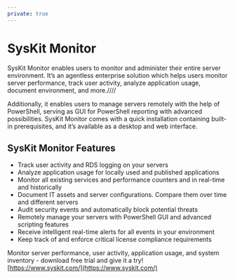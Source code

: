 ```yaml
---
private: true
---
```


# SysKit Monitor

SysKit Monitor enables users to monitor and administer their entire server environment. It’s an agentless enterprise solution which helps users monitor server performance, track user activity, analyze application usage, document environment, and more.////

Additionally, it enables users to manage servers remotely with the help of PowerShell, serving as GUI for PowerShell reporting with advanced possibilities. SysKit Monitor comes with a quick installation containing built-in prerequisites, and it’s available as a desktop and web interface.

## SysKit Monitor Features

* Track user activity and RDS logging on your servers
* Analyze application usage for locally used and published applications
* Monitor all existing services and performance counters and in real-time and historically
* Document IT assets and server configurations. Compare them over time and different servers
* Audit security events and automatically block potential threats
* Remotely manage your servers with PowerShell GUI and advanced scripting features
* Receive intelligent real-time alerts for all events in your environment
* Keep track of and enforce critical license compliance requirements

Monitor server performance, user activity, application usage, and system inventory - download free trial and give it a try!  
[https://www.syskit.com/](https://www.syskit.com/)

